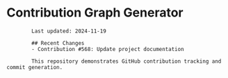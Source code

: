 # Contribution Graph Generator
            
            Last updated: 2024-11-19
            
            ## Recent Changes
            - Contribution #568: Update project documentation
            
            This repository demonstrates GitHub contribution tracking and commit generation.
        